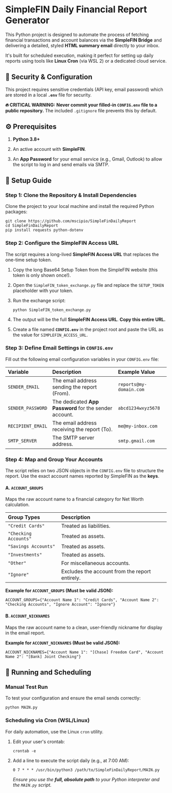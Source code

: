 # SimpleFIN Daily Financial Report Generator

This Python project is designed to automate the process of fetching financial transactions and account balances via the **SimpleFIN Bridge** and delivering a detailed, styled **HTML summary email** directly to your inbox.

It's built for scheduled execution, making it perfect for setting up daily reports using tools like **Linux Cron** (via WSL 2) or a dedicated cloud service.

## 🚨 Security & Configuration

This project requires sensitive credentials (API key, email password) which are stored in a local **`.env`** file for security.

**🔥 CRITICAL WARNING:** **Never commit your filled-in `CONFIG.env` file to a public repository.** The included `.gitignore` file prevents this by default.

## ⚙️ Prerequisites

1. **Python 3.8+**

2. An active account with **SimpleFIN**.

3. An **App Password** for your email service (e.g., Gmail, Outlook) to allow the script to log in and send emails via SMTP.

## 🚀 Setup Guide

### Step 1: Clone the Repository & Install Dependencies

Clone the project to your local machine and install the required Python packages:

```
git clone https://github.com/mscipio/SimpleFinDailyReport
cd SimpleFinDailyReport
pip install requests python-dotenv

```

### Step 2: Configure the SimpleFIN Access URL

The script requires a long-lived **SimpleFIN Access URL** that replaces the one-time setup token.

1. Copy the long Base64 Setup Token from the SimpleFIN website (this token is only shown once!).

2. Open the `SimpleFIN_token_exchange.py` file and replace the `SETUP_TOKEN` placeholder with your token.

3. Run the exchange script:

   ```
   python SimpleFIN_token_exchange.py
   
   ```

4. The output will be the full **SimpleFIN Access URL**. **Copy this entire URL.**

5. Create a file named **`CONFIG.env`** in the project root and paste the URL as the value for `SIMPLEFIN_ACCESS_URL`.

### Step 3: Define Email Settings in `CONFIG.env`

Fill out the following email configuration variables in your `CONFIG.env` file:

| Variable | Description | Example Value |
| :--- | :--- | :--- | 
| `SENDER_EMAIL` | The email address sending the report (From). | `reports@my-domain.com` | 
| `SENDER_PASSWORD` | The dedicated **App Password** for the sender account. | `abcd1234wxyz5678` | 
| `RECIPIENT_EMAIL` | The email address receiving the report (To). | `me@my-inbox.com` | 
| `SMTP_SERVER` | The SMTP server address. | `smtp.gmail.com` | 

### Step 4: Map and Group Your Accounts

The script relies on two JSON objects in the `CONFIG.env` file to structure the report. Use the exact account names reported by SimpleFIN as the **keys**.

#### A. `ACCOUNT_GROUPS`

Maps the raw account name to a financial category for Net Worth calculation.

| Group Types | Description |
| :--- | :--- | 
| `"Credit Cards"` | Treated as liabilities. | 
| `"Checking Accounts"` | Treated as assets. | 
| `"Savings Accounts"` | Treated as assets. | 
| `"Investments"` | Treated as assets. | 
| `"Other"` | For miscellaneous accounts. | 
| `"Ignore"` | Excludes the account from the report entirely. | 

**Example for `ACCOUNT_GROUPS` (Must be valid JSON):**

```
ACCOUNT_GROUPS={"Account Name 1": "Credit Cards", "Account Name 2": "Checking Accounts", "Ignore Account": "Ignore"}

```

#### B. `ACCOUNT_NICKNAMES`

Maps the raw account name to a clean, user-friendly nickname for display in the email report.

**Example for `ACCOUNT_NICKNAMES` (Must be valid JSON):**

```
ACCOUNT_NICKNAMES={"Account Name 1": "[Chase] Freedom Card", "Account Name 2": "[Bank] Joint Checking"}

```

## 🏃 Running and Scheduling

### Manual Test Run

To test your configuration and ensure the email sends correctly:

```
python MAIN.py

```

### Scheduling via Cron (WSL/Linux)

For daily automation, use the Linux `cron` utility.

1. Edit your user's crontab:

   ```
   crontab -e
   
   ```

2. Add a line to execute the script daily (e.g., at 7:00 AM):

   ```
   0 7 * * * /usr/bin/python3 /path/to/SimpleFinDailyReport/MAIN.py
   
   ```

   *Ensure you use the **full, absolute path** to your Python interpreter and the `MAIN.py` script.*